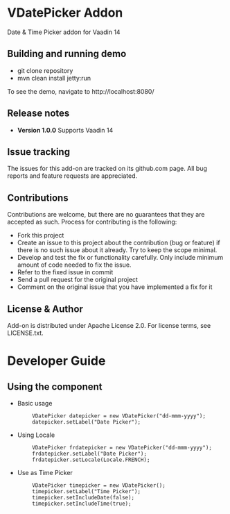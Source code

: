 # VDatePicker Addon

Date & Time Picker addon for Vaadin 14

## Building and running demo

- git clone repository
- mvn clean install jetty:run

To see the demo, navigate to http://localhost:8080/

## Release notes

- **Version 1.0.0** Supports Vaadin 14

## Issue tracking

The issues for this add-on are tracked on its github.com page. All bug reports and feature requests are appreciated. 

## Contributions

Contributions are welcome, but there are no guarantees that they are accepted as such. Process for contributing is the following:

- Fork this project
- Create an issue to this project about the contribution (bug or feature) if there is no such issue about it already. Try to keep the scope minimal.
- Develop and test the fix or functionality carefully. Only include minimum amount of code needed to fix the issue.
- Refer to the fixed issue in commit
- Send a pull request for the original project
- Comment on the original issue that you have implemented a fix for it

## License & Author

Add-on is distributed under Apache License 2.0. For license terms, see LICENSE.txt.


# Developer Guide

## Using the component

- Basic usage
```
		VDatePicker datepicker = new VDatePicker("dd-mmm-yyyy");
    	datepicker.setLabel("Date Picker");
```
- Using Locale
```    	
    	VDatePicker frdatepicker = new VDatePicker("dd-mmm-yyyy");
    	frdatepicker.setLabel("Date Picker");
    	frdatepicker.setLocale(Locale.FRENCH);
```
- Use as Time Picker
```   	
    	VDatePicker timepicker = new VDatePicker();
    	timepicker.setLabel("Time Picker");
    	timepicker.setIncludeDate(false);
    	timepicker.setIncludeTime(true);
```